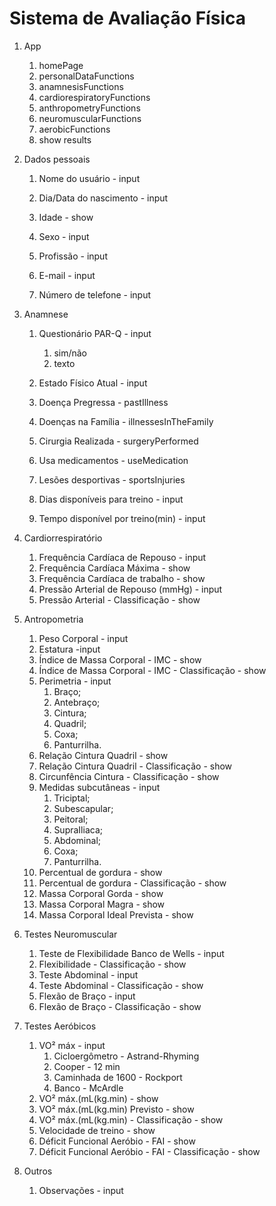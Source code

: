 # Sistema de Avaliação Física

1. App
   1. homePage
   2. personalDataFunctions
   3. anamnesisFunctions
   4. cardiorespiratoryFunctions
   5. anthropometryFunctions
   6. neuromuscularFunctions
   7. aerobicFunctions
   8. show results
   
1. Dados pessoais

   1. Nome do usuário - input

   2. Dia/Data do nascimento - input

   3. Idade - show

   4. Sexo - input

   5. Profissão - input

   6. E-mail - input

   7. Número de telefone - input
2. Anamnese

   1. Questionário PAR-Q - input

      1. sim/não
      2. texto

   2. Estado Físico Atual - input

   3. Doença Pregressa - pastIllness

   4. Doenças na Família - illnessesInTheFamily

   5. Cirurgia Realizada - surgeryPerformed

   6. Usa medicamentos - useMedication

   7. Lesões desportivas - sportsInjuries

   8. Dias disponíveis para treino - input

   9. Tempo disponível por treino(min) - input
3. Cardiorrespiratório

   1. Frequência Cardíaca de Repouso - input
   2. Frequência Cardíaca Máxima - show
   3. Frequência Cardíaca de trabalho - show
   4. Pressão Arterial de Repouso (mmHg) - input
   5. Pressão Arterial - Classificação - show
4. Antropometria
   1. Peso Corporal - input
   2. Estatura -input
   3. Índice de Massa Corporal - IMC - show
   4. Índice de Massa Corporal - IMC - Classificação - show
   5. Perimetria - input
      1. Braço;
      2. Antebraço;
      3. Cintura;
      4. Quadril;
      5. Coxa;
      6. Panturrilha.
   6. Relação Cintura Quadril - show
   7. Relação Cintura Quadril - Classificação - show
   8. Circunfência Cintura - Classificação - show
   9. Medidas subcutâneas - input
      1. Triciptal;
      2. Subescapular;
      3. Peitoral;
      4. SupraIliaca;
      5. Abdominal;
      6. Coxa;
      7. Panturrilha.
   10. Percentual de gordura - show
   11. Percentual de gordura - Classificação - show
   12. Massa Corporal Gorda - show
   13. Massa Corporal Magra - show
   14. Massa Corporal Ideal Prevista - show
5. Testes Neuromuscular
   1. Teste de Flexibilidade Banco de Wells - input
   2. Flexibilidade - Classificação - show
   3. Teste Abdominal - input
   4. Teste Abdominal - Classificação - show
   5. Flexão de Braço - input
   6. Flexão de Braço - Classificação - show
6. Testes Aeróbicos
   1. VO² máx - input
      1. Cicloergômetro - Astrand-Rhyming
      2. Cooper - 12 min
      3. Caminhada de 1600 - Rockport
      4. Banco - McArdle
   2. VO² máx.(mL(kg.min) - show
   3. VO² máx.(mL(kg.min) Previsto - show
   4. VO² máx.(mL(kg.min) - Classificação - show
   5. Velocidade de treino - show
   6. Déficit Funcional Aeróbio - FAI - show
   7. Déficit Funcional Aeróbio - FAI - Classificação - show
7. Outros
   1. Observações - input